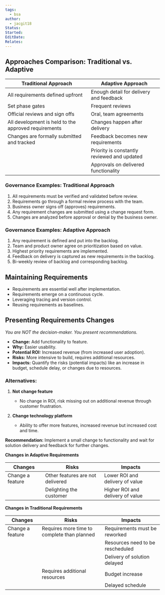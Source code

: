 ```yaml
---
tags:
  - bsa
author:
  - jacgit18
Status: 
Started: 
EditDate: 
Relates:
---
```

## **Approaches Comparison: Traditional vs. Adaptive**

| Traditional Approach                                 | Adaptive Approach                           |
| ---------------------------------------------------- | ------------------------------------------- |
| All requirements defined upfront                     | Enough detail for delivery and feedback     |
| Set phase gates                                      | Frequent reviews                            |
| Official reviews and sign offs                       | Oral, team agreements                       |
| All development is held to the approved requirements | Changes happen after delivery               |
| Changes are formally submitted and tracked           | Feedback becomes new requirements            |
|                                                      | Priority is constantly reviewed and updated |
|                                                      | Approvals on delivered functionality        |

### **Governance Examples: Traditional Approach**

1. All requirements must be verified and validated before review.
2. Requirements go through a formal review process with the team.
3. Business owner signs off (approves) requirements.
4. Any requirement changes are submitted using a change request form.
5. Changes are analyzed before approval or denial by the business owner.

### **Governance Examples: Adaptive Approach**

1. Any requirement is defined and put into the backlog.
2. Team and product owner agree on prioritization based on value.
3. Highest priority requirements are implemented.
4. Feedback on delivery is captured as new requirements in the backlog.
5. Bi-weekly review of backlog and corresponding backlog.

## **Maintaining Requirements**

- Requirements are essential well after implementation.
- Requirements emerge on a continuous cycle.
- Leveraging tracing and version control.
- Reusing requirements as baselines.

## **Presenting Requirements Changes**

*You are NOT the decision-maker. You present recommendations.*

- **Change:** Add functionality to feature.
- **Why:** Easier usability.
- **Potential ROI:** Increased revenue (from increased user adoption).
- **Risks:** More intensive to build, requires additional resources.
- **Impacts:** Quantify the risks (potential impacts) like an increase in budget, schedule delay, or changes due to resources.

### **Alternatives:**

1. **Not change feature**
   - No change in ROI, risk missing out on additional revenue through customer frustration.

2. **Change technology platform**
   - Ability to offer more features, increased revenue but increased cost and time.

**Recommendation:** Implement a small change to functionality and wait for solution delivery and feedback for further changes.

**Changes in Adaptive Requirements**

| Changes          | Risks                            | Impacts                          |
| ---------------- | -------------------------------- | -------------------------------- |
| Change a feature | Other features are not delivered | Lower ROI and delivery of value  |
|                  | Delighting the customer          | Higher ROI and delivery of value |

**Changes in Traditional Requirements**

| Changes          | Risks                                       | Impacts                          |
| ---------------- | ------------------------------------------- | -------------------------------- |
| Change a feature | Requires more time to complete than planned | Requirements must be reworked    |
|                  |                                             | Resources need to be rescheduled |
|                  |                                             | Delivery of solution delayed     |
|                  | Requires additional resources               | Budget increase                  |
|                  |                                             | Delayed schedule                 |